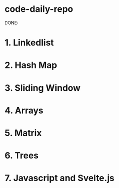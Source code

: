 # code-daily-repo

DONE:

# 1. Linkedlist
# 2. Hash Map
# 3. Sliding Window 
# 4. Arrays
# 5. Matrix
# 6. Trees
# 7. Javascript and Svelte.js

